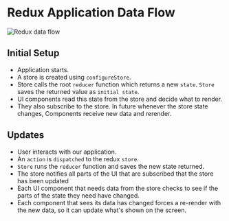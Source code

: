 # Redux Application Data Flow

![Redux data flow](https://redux.js.org/assets/images/ReduxDataFlowDiagram-49fa8c3968371d9ef6f2a1486bd40a26.gif)



## Initial Setup

- Application starts.
- A store is created using `configureStore`.
- Store calls the root `reducer` function which returns a new `state`. `Store` saves the returned value as `initial state`.
- UI components read this state from the store and decide what to render.
- They also subscribe to the store. In future whenever the store state changes, Components receive new data and rerender.



## Updates

- User interacts with our application.
- An `action` is `dispatched` to the redux `store`.
- `Store` runs the `reducer` function and saves the new state returned.
- The store notifies all parts of the UI that are subscribed that the store has been updated
- Each UI component that needs data from the store checks to see if the parts of the state they need have changed.
- Each component that sees its data has changed forces a re-render with the new data, so it can update what's shown on the screen.
